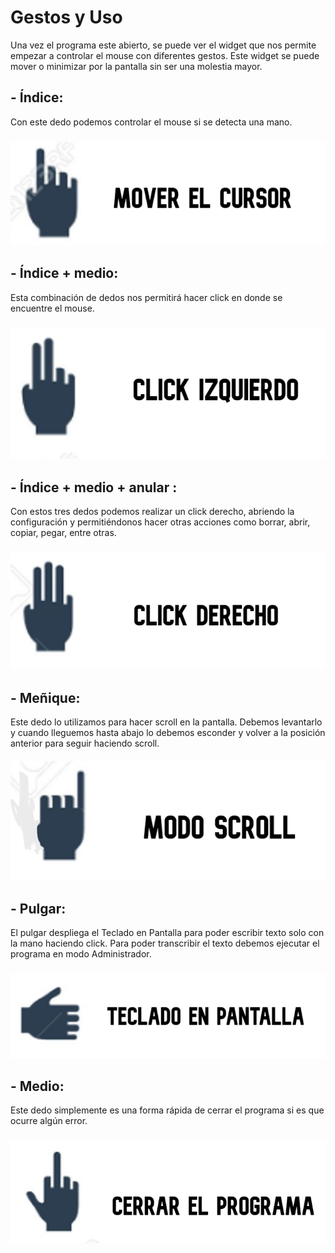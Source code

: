 # Gestos y Uso

Una vez el programa este abierto, se puede ver el widget que nos permite empezar a controlar el mouse con diferentes gestos. Este widget se puede mover o minimizar por la pantalla sin ser una molestia mayor.

## -	Índice:
Con este dedo podemos controlar el mouse si se detecta una mano.
### ![Gesto](./Imagenes/MoverCursor.png)


## -	Índice + medio:
Esta combinación de dedos nos permitirá hacer click en donde se encuentre el mouse.
### ![Gesto](./Imagenes/Click%20Izquierdo.png)


## -	Índice + medio + anular :
Con estos tres dedos podemos realizar un click derecho, abriendo la configuración y permitiéndonos hacer otras acciones como borrar, abrir, copiar, pegar, entre otras.
### ![Gesto](./Imagenes/click%20derecho.png)


## -	Meñique:
Este dedo lo utilizamos para hacer scroll en la pantalla. Debemos levantarlo y cuando lleguemos hasta abajo lo debemos esconder y volver a la posición anterior para seguir haciendo scroll.
#### ![Gesto](./Imagenes/Modo%20Scroll.png)


## -	Pulgar:
El pulgar despliega el Teclado en Pantalla para poder escribir texto solo con la mano haciendo click. Para poder transcribir el texto debemos ejecutar el programa en modo Administrador.
### ![Gesto](./Imagenes/Teclado%20en%20pantalla.png)


## -	Medio:
Este dedo simplemente es una forma rápida de cerrar el programa si es que ocurre algún error.
### ![Gesto](./Imagenes/Cerrar%20el%20Porograma.png)
